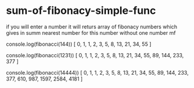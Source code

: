 # sum-of-fibonacy-simple-func
if you will enter a number it will returs array of fibonacy numbers which gives in summ nearest number for this number without one number mf

console.log(fibonacci(144))
[
   0, 1,  1,  2,  3,
   5, 8, 13, 21, 34,
  55
]

console.log(fibonacci(1231))
[
    0,   1,   1,  2,  3,  5,
    8,  13,  21, 34, 55, 89,
  144, 233, 377
]

console.log(fibonacci(14444))
[
    0,   1,    1,    2,    3,
    5,   8,   13,   21,   34,
   55,  89,  144,  233,  377,
  610, 987, 1597, 2584, 4181
]
